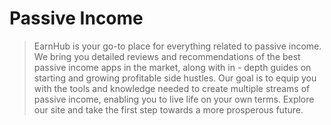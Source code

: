 # Passive Income

> EarnHub is your go-to place for everything related to passive income. We bring you detailed reviews and recommendations of the best passive income apps in the market, along with in - depth guides on starting and growing profitable side hustles. Our goal is to equip you with the tools and knowledge needed to create multiple streams of passive income, enabling you to live life on your own terms. Explore our site and take the first step towards a more prosperous future.
